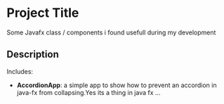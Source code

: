 # Project Title

Some Javafx class / components i found usefull during my development

## Description

Includes:
- **AccordionApp**: a simple app to show how to prevent an accordion in java-fx from collapsing.Yes its a thing in java fx ...
